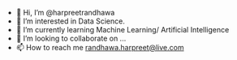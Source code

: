 - 👋 Hi, I’m @harpreetrandhawa
- 👀 I’m interested in Data Science.
- 🌱 I’m currently learning Machine Learning/ Artificial Intelligence
- 💞️ I’m looking to collaborate on ...
- 📫 How to reach me randhawa.harpreet@live.com

<!---
harpreetrandhawa/harpreetrandhawa is a ✨ special ✨ repository because its `README.md` (this file) appears on your GitHub profile.
You can click the Preview link to take a look at your changes.
--->
